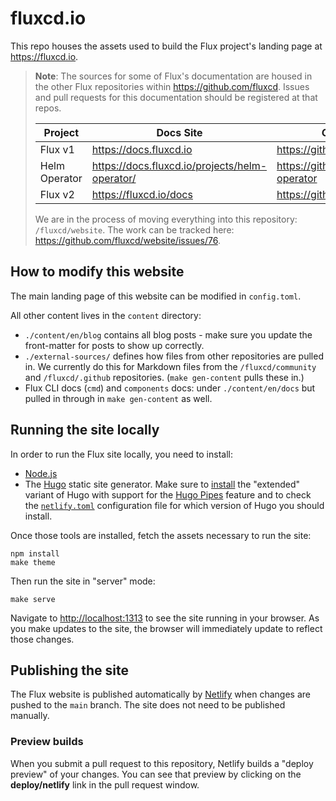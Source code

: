 # fluxcd.io

This repo houses the assets used to build the Flux project's landing page at <https://fluxcd.io>.

> **Note**: The sources for some of Flux's documentation are housed in the other Flux repositories within <https://github.com/fluxcd>. Issues and pull requests for this documentation should be registered at that repos.
>
> Project       | Docs Site                                        | Github Source
> ------------- | ------------------------------------------------ | -------------
> Flux v1       | <https://docs.fluxcd.io>                         | <https://github.com/fluxcd/flux>
> Helm Operator | <https://docs.fluxcd.io/projects/helm-operator/> | <https://github.com/fluxcd/helm-operator>
> Flux v2       | <https://fluxcd.io/docs>                         | <https://github.com/fluxcd/website>
>
> We are in the process of moving everything into this repository: `/fluxcd/website`. The work can be tracked here: <https://github.com/fluxcd/website/issues/76>.

## How to modify this website

The main landing page of this website can be modified in `config.toml`.

All other content lives in the `content` directory:

- `./content/en/blog` contains all blog posts - make sure you update the front-matter for posts to show up correctly.
- `./external-sources/` defines how files from other repositories are pulled in. We currently do this for Markdown files from the `/fluxcd/community` and `/fluxcd/.github` repositories. (`make gen-content` pulls these in.)
- Flux CLI docs (`cmd`) and `components` docs: under `./content/en/docs` but pulled in through in `make gen-content` as well.

## Running the site locally

In order to run the Flux site locally, you need to install:

- [Node.js](https://www.npmjs.com/get-npm)
- The [Hugo](https://gohugo.io) static site generator. Make sure to [install](https://gohugo.io/getting-started/installing/) the "extended" variant of Hugo with support for the [Hugo Pipes](https://gohugo.io/hugo-pipes/introduction/) feature and to check the [`netlify.toml`](./netlify.toml) configuration file for which version of Hugo you should install.

Once those tools are installed, fetch the assets necessary to run the site:

```cli
npm install
make theme
```

Then run the site in "server" mode:

```cli
make serve
```

Navigate to <http://localhost:1313> to see the site running in your browser. As you make updates to the site, the browser will immediately update to reflect those changes.

## Publishing the site

The Flux website is published automatically by [Netlify](https://netlify.com) when changes are pushed to the `main` branch. The site does not need to be published manually.

### Preview builds

When you submit a pull request to this repository, Netlify builds a "deploy preview" of your changes. You can see that preview by clicking on the **deploy/netlify** link in the pull request window.
